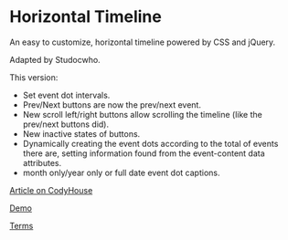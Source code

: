 Horizontal Timeline
=========

An easy to customize, horizontal timeline powered by CSS and jQuery.

Adapted by Studocwho.

This version:
   - Set event dot intervals.
   - Prev/Next buttons are now the prev/next event.
   - New scroll left/right buttons allow scrolling the timeline (like the prev/next buttons did).
   - New inactive states of buttons.
   - Dynamically creating the event dots according to the total of events there are, setting information found from the event-content data attributes.
   - month only/year only or full date event dot captions.


[Article on CodyHouse](http://codyhouse.co/gem/horizontal-timeline/)

[Demo](https://codyhouse.co/demo/horizontal-timeline/index.html)
 
[Terms](http://codyhouse.co/terms/)
